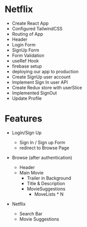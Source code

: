 # Netflix

- Create React App
- Configured TailwindCSS
- Routing of App
- Header
- Login Form
- SignUp Form
- Form Validation
- useRef Hook
- firebase setup
- deploying our app to production
-  Create SignUp user account
- Implement Sign In user API
- Create Redux store with userSlice
- Implemented SignOut
- Update Profile

# Features

- Login/Sign Up
    - Sign In / Sign up Form
    - redirect to Browse Page
- Browse (after authentication)
   - Header
   - Main Movie
      - Trailer in Background
      - Title & Description
      - MovieSuggestions
         - MoveLists * N

- Netflix
   - Search Bar
   - Movie Suggestions